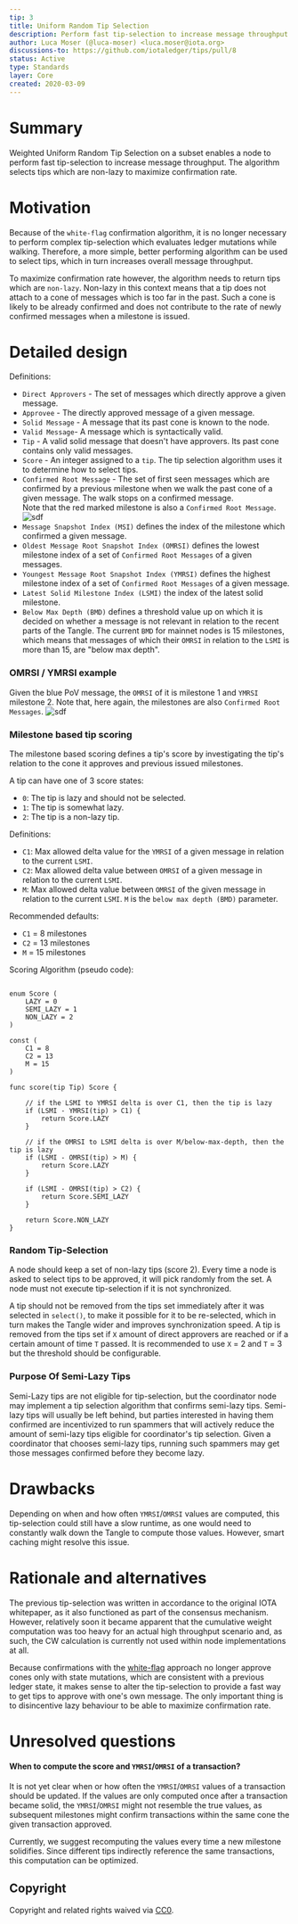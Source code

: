 ```yaml
---
tip: 3
title: Uniform Random Tip Selection
description: Perform fast tip-selection to increase message throughput
author: Luca Moser (@luca-moser) <luca.moser@iota.org>
discussions-to: https://github.com/iotaledger/tips/pull/8
status: Active
type: Standards
layer: Core
created: 2020-03-09
---
```


# Summary

Weighted Uniform Random Tip Selection on a subset enables a node to perform fast tip-selection to increase message throughput.
The algorithm selects tips which are non-lazy to maximize confirmation rate.

# Motivation

Because of the `white-flag` confirmation algorithm, it is no longer necessary to perform complex
tip-selection which evaluates ledger mutations while walking. Therefore, a more simple, better 
performing algorithm can be used to select tips, which in turn increases overall message throughput.

To maximize confirmation rate however, the algorithm needs to return tips which are `non-lazy`.
Non-lazy in this context means that a tip does not attach to a cone of messages which is too far
in the past. Such a cone is likely to be already confirmed and does not contribute to the
rate of newly confirmed messages when a milestone is issued.

# Detailed design

Definitions:
* `Direct Approvers` - The set of messages which directly approve a given message.
* `Approvee` - The directly approved message of a given message.
* `Solid Message` - A message that its past cone is known to the node.
* `Valid Message`- A message which is syntactically valid.
* `Tip` - A valid solid message that doesn't have approvers. Its past cone contains only valid messages.
* `Score` - An integer assigned to a `tip`. The tip selection algorithm uses it to determine how to select tips.
* `Confirmed Root Message` - The set of first seen messages which are confirmed by a previous milestone 
when we walk the past cone of a given message. The walk stops on a confirmed message.  
Note that the red marked milestone is also a `Confirmed Root Message`.
![sdf](cnf_tx_roots.PNG)
* `Message Snapshot Index (MSI)` defines the index of the milestone which confirmed a given message.
* `Oldest Message Root Snapshot Index (OMRSI)` defines the lowest milestone index of a set of
`Confirmed Root Messages` of a given messages.
* `Youngest Message Root Snapshot Index (YMRSI)` defines the highest milestone index of a set of
`Confirmed Root Messages` of a given message.
* `Latest Solid Milestone Index (LSMI)` the index of the latest solid milestone.
* `Below Max Depth (BMD)` defines a threshold value up on which it is decided on whether a message is not
relevant in relation to the recent parts of the Tangle. The current `BMD` for mainnet nodes is 15 milestones, 
which means that messages of which their `OMRSI` in relation to the `LSMI` is more than 15, are "below max depth".

### OMRSI / YMRSI example
Given the blue PoV message, the `OMRSI` of it is milestone 1 and `YMRSI` milestone 2.
Note that, here again, the milestones are also `Confirmed Root Messages`.
![sdf](otrsi_ytrsi.PNG)

### Milestone based tip scoring

The milestone based scoring defines a tip's score by investigating the tip's relation to
the cone it approves and previous issued  milestones.

A tip can have one of 3 score states:
* `0`: The tip is lazy and should not be selected.
* `1`: The tip is somewhat lazy.
* `2`: The tip is a non-lazy tip.

Definitions:
* `C1`: Max allowed delta value for the `YMRSI` of a given message in relation to the current `LSMI`.
* `C2`: Max allowed delta value between `OMRSI` of a given message in relation to the current `LSMI`. 
* `M`: Max allowed delta value between `OMRSI` of the given message in relation to the current `LSMI`.
`M` is the `below max depth (BMD)` parameter.

Recommended defaults:
* `C1` = 8 milestones
* `C2` = 13 milestones
* `M` = 15 milestones

Scoring Algorithm (pseudo code):
```

enum Score (
    LAZY = 0
    SEMI_LAZY = 1
    NON_LAZY = 2
)

const (
    C1 = 8
    C2 = 13
    M = 15
)

func score(tip Tip) Score {
    
    // if the LSMI to YMRSI delta is over C1, then the tip is lazy
    if (LSMI - YMRSI(tip) > C1) {
        return Score.LAZY
    }
    
    // if the OMRSI to LSMI delta is over M/below-max-depth, then the tip is lazy
    if (LSMI - OMRSI(tip) > M) {
        return Score.LAZY
    }
    
    if (LSMI - OMRSI(tip) > C2) {
        return Score.SEMI_LAZY
    }

    return Score.NON_LAZY
}
```

### Random Tip-Selection

A node should keep a set of non-lazy tips (score 2).
Every time a node is asked to select tips to be approved, it will pick randomly from the set. 
A node must not execute tip-selection if it is not synchronized.

A tip should not be removed from the tips set immediately after it was selected in `select()`,  to make it possible for it to be re-selected, which in turn makes the Tangle wider
and improves synchronization speed. A tip is removed from the tips set if `X` amount of direct
approvers are reached or if a certain amount of time `T` passed. 
It is recommended to use `X` = 2 and `T` = 3  but the threshold should be configurable.

### Purpose Of Semi-Lazy Tips

Semi-Lazy tips are not eligible for tip-selection, but the coordinator node may implement a tip selection algorithm
that confirms semi-lazy tips. Semi-lazy tips will usually be left behind, but parties interested in having them confirmed
are incentivized to run spammers that will actively reduce the amount of semi-lazy tips eligible for coordinator's tip selection. 
Given a coordinator that chooses semi-lazy tips, running such spammers may get those messages confirmed before
they become lazy.


# Drawbacks

Depending on when and how often `YMRSI`/`OMRSI` values are computed, this tip-selection could still
have a slow runtime, as one would need to constantly walk down the Tangle to compute those
values. However, smart caching might resolve this issue. 

# Rationale and alternatives

The previous tip-selection was written in accordance to the original IOTA whitepaper, as it also
functioned as part of the consensus mechanism.
However, relatively soon it became apparent that the cumulative weight computation was too heavy
for an actual high throughput scenario and, as such, the CW calculation is currently not used within
node implementations at all.

Because confirmations with the [white-flag](../TIP-0002/tip-0002.md) approach no longer approve cones only with state mutations,
which are consistent with a previous ledger state, it makes sense to alter the tip-selection to provide 
a fast way to get tips to approve with one's own message.
The only important thing is to disincentive lazy behaviour to be able to maximize confirmation rate.

# Unresolved questions

#### When to compute the score and `YMRSI`/`OMRSI` of a transaction?
It is not yet clear when or how often the `YMRSI`/`OMRSI` values of a transaction should be updated.
If the values are only computed once after a transaction became solid, the `YMRSI`/`OMRSI` might not
resemble the true values, as subsequent milestones might confirm transactions within the same cone the
given transaction approved.

Currently, we suggest recomputing the values every time a new milestone solidifies. 
Since different tips indirectly reference the same transactions, this computation can be optimized.  

## Copyright

Copyright and related rights waived via [CC0](https://creativecommons.org/publicdomain/zero/1.0/).